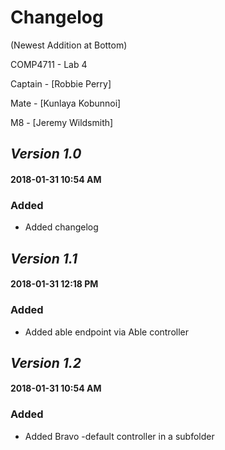 # Changelog 
(Newest Addition at Bottom)

COMP4711 - Lab 4

Captain - [Robbie Perry]

Mate - [Kunlaya Kobunnoi]

M8 - [Jeremy Wildsmith]

## *Version 1.0*
#### 2018-01-31 10:54 AM
### Added
- Added changelog

## *Version 1.1*
#### 2018-01-31 12:18 PM
### Added
- Added able endpoint via Able controller

## *Version 1.2*
#### 2018-01-31 10:54 AM
### Added
- Added Bravo -default controller in a subfolder
